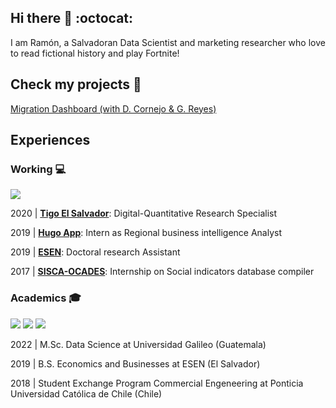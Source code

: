 ## Hi there 👋 :octocat: 

I am Ramón, a Salvadoran Data Scientist and marketing researcher who love to read fictional history and play Fortnite!

## Check my projects 🚀

[Migration Dashboard (with D. Cornejo & G. Reyes)](https://migracion-latam-uc2018.herokuapp.com/)

## Experiences

### Working :computer:

![](https://raw.githubusercontent.com/madebybowtie/FlagKit/master/Assets/PNG/SV%402x.png)

2020 | **[Tigo El Salvador](https://www.tigo.com.sv/)**: Digital-Quantitative Research Specialist

2019 | **[Hugo App](https://hugoapp.com/)**: Intern as Regional business intelligence Analyst

2019 | **[ESEN](https://www.esen.edu.sv/)**:  Doctoral research Assistant

2017 | **[SISCA-OCADES](https://www.sisca.int/ocades)**: Internship on Social indicators database compiler


### Academics :mortar_board:

![](https://raw.githubusercontent.com/madebybowtie/FlagKit/master/Assets/PNG/GT%402x.png)
![](https://raw.githubusercontent.com/madebybowtie/FlagKit/master/Assets/PNG/SV%402x.png)
![](https://raw.githubusercontent.com/madebybowtie/FlagKit/master/Assets/PNG/CL%402x.png)


2022 | M.Sc. Data Science at Universidad Galileo (Guatemala)

2019 | B.S. Economics and Businesses at ESEN (El Salvador)

2018 | Student Exchange Program Commercial Engeneering at Ponticia Universidad Católica de Chile (Chile)


<!--
**ramonescobar/ramonescobar** is a ✨ _special_ ✨ repository because its `README.md` (this file) appears on your GitHub profile.

Here are some ideas to get you started:


- 👯 I’m looking to collaborate on ...
- 🤔 I’m looking for help with ...
- 💬 Ask me about ...
- 📫 How to reach me: ...
- 😄 Pronouns: ...
- ⚡ Fun fact: ...
-->
